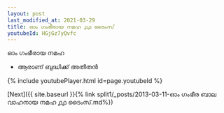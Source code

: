 ```yaml
---
layout: post
last_modified_at: 2021-03-29
title: ഓം ഗംഭീരായ നമഹ ൧൧ ടൈംസ്
youtubeId: HGjGz7yQvfc
---
```

 
 
 ഓം ഗംഭീരായ നമഹ 
 
 -  ആരാണ് ബുദ്ധിക്ക് അതീതൻ 
 
  
 
  
 
 
 
 
 
 


{% include youtubePlayer.html id=page.youtubeId %}
 
[Next]({{ site.baseurl }}{% link  split1/_posts/2013-03-11-ഓം ഗംഭീര ബാല വാഹനായ നമഹ ൧൧ ടൈംസ്.md%})
 
